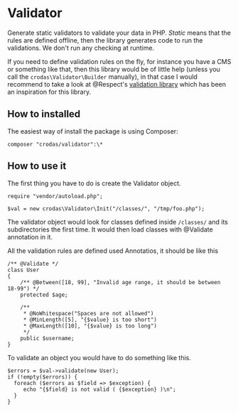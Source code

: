 Validator
=========

Generate static validators to validate your data in PHP. *Static* means that the rules are defined offline, then the library generates code to run the validations. We don't run any checking at runtime.

If you need to define validation rules on the fly, for instance you have a CMS or something like that, then this library would be of little help (unless you call the `crodas\Validator\Builder` manually), in that case I would recommend to take a look at @Respect's [validation library](https://github.com/respect/Validation) which has been an inspiration for this library.

How to installed
-------------

The easiest way of install the package is using Composer:

```
composer "crodas/validator":\*

```


How to use it
-------------

The first thing you have to do is create the Validator object.

```
require "vendor/autoload.php";

$val = new crodas\Validator\Init("/classes/", "/tmp/foo.php");
```

The validator object would look for classes defined inside `/classes/` and its subdirectories the first time. It would then load classes with @Validate annotation in it.

All the validation rules are defined used Annotatios, it should be like this

```
/** @Validate */
class User
{
    /** @Between([18, 99], "Invalid age range, it should be between 18-99") */ 
    protected $age;
    
    /** 
     * @NoWhitespace("Spaces are not allowed")
     * @MinLength([5], "{$value} is too short") 
     * @MaxLength([10], "{$value} is too long")
     */
    public $username;
}
```

To validate an object you would have to do something like this.

```
$errors = $val->validate(new User);
if (!empty($errors)) {
  foreach ($errors as $field => $exception) {
     echo "{$field} is not valid ( {$exception} )\n";
  }
}
```
